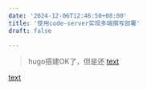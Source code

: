 ```yaml
---
date: '2024-12-06T12:46:50+08:00'
title: '使用code-server实现多端撰写部署'
draft: false

---
```



> hugo搭建OK了，但是还
[text](../posts/my-first-post.md)


[text](../posts/my-first-post.md)

